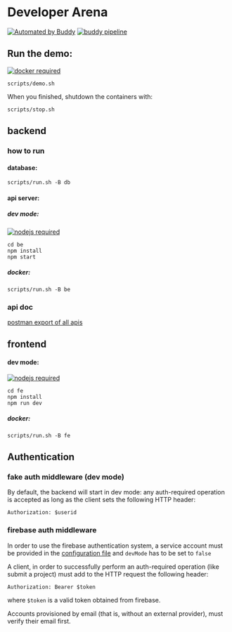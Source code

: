 # Developer Arena

[![Automated by Buddy](https://assets.buddy.works/automated-blue.svg)](https://buddy.works) [![buddy pipeline](https://app.buddy.works/skillbill/developer-arena/pipelines/pipeline/133124/badge.svg?token=e2e206bc004d0c6e951d21b1626bb735ebd86eeb49d735368b5d053938f35e20 "buddy pipeline")](https://app.buddy.works/skillbill/developer-arena/pipelines/pipeline/133124)

## Run the demo:

[![docker required](https://img.shields.io/badge/docker-required-green.svg)](https://www.docker.com/)

```
scripts/demo.sh
```

When you finished, shutdown the containers with:
```
scripts/stop.sh
```

## backend

### how to run
#### database:
```
scripts/run.sh -B db
````

#### api server:

##### dev mode:

[![nodejs required](https://img.shields.io/badge/nodejs-required-green.svg)](https://nodejs.org/)

```
cd be
npm install
npm start
```

##### docker:
```
scripts/run.sh -B be
```

### api doc

[postman export of all apis](/etc/postman/)

## frontend

#### dev mode:

[![nodejs required](https://img.shields.io/badge/nodejs-required-green.svg)](https://nodejs.org/)

```
cd fe
npm install
npm run dev
```

##### docker:
```
scripts/run.sh -B fe
```

## Authentication

### fake auth middleware (dev mode)

By default, the backend will start in dev mode: any auth-required operation is accepted as long as the client sets the following HTTP header:

```
Authorization: $userid
```

### firebase auth middleware

In order to use the firebase authentication system, a service account must be provided in the [configuration file](be/config.json) and `devMode` has to be set to `false`

A client, in order to successfully perform an auth-required operation (like submit a project) must add to the HTTP request the following header:

```
Authorization: Bearer $token
```

where `$token` is a valid token obtained from firebase.

Accounts provisioned by email (that is, without an external provider), must verify their email first.
